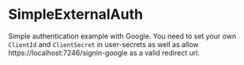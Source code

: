# SimpleExternalAuth

Simple authentication example with Google. You need to set your own `ClientId` and `ClientSecret` in user-secrets as well as allow https://localhost:7246/signin-google as a valid redirect url.